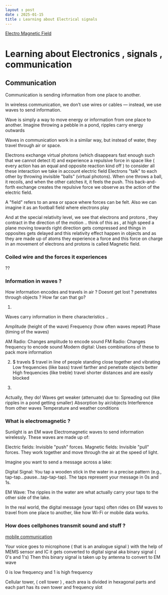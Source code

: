```yaml
---
layout : post
date : 2025-01-15
title : Learning about Electrical signals   
---
```


[Electro Magnetic Field](https://www.youtube.com/watch?v=XoVW7CRR5JY)


# Learning about Electronics , signals , communication 


## Communication
Communication is sending information from one place to another. 

In wireless communication, we don’t use wires or cables — instead, we use waves to send information.

Wave is simply a way to move energy or information from one place to another. Imagine throwing a pebble in a pond, ripples carry energy outwards

Waves in communication work in a similar way, but instead of water, they travel through air or space.


Electrons exchange virtual photons (which disappears fast enough such that we cannot detect it) and experience a repulsive force in space like ( every action has an equal and opposite reaction kind off ) to consider all these interaction we take in account electric field
Electrons "talk" to each other by throwing invisible "balls" (virtual photons). When one throws a ball, it recoils, and when the other catches it, it feels the push. This back-and-forth exchange creates the repulsive force we observe as the action of the electric field.

A "field" refers to an area or space where forces can be felt. 
Also we can imagine it as an football field where electrons play 


And at the special relativity level, we see that electrons and protons , they contract in the direction of the motion .. think of this as , at high speed a plane moving towards right direction gets compressed and things in opposites gets delayed and this relativity effect happen in objects and as they are made up of atoms they experience a force and this force on charge in an movement of electrons and protons is called Magnetic field.

### Coiled wire and the forces it experiences 
??


### Information in waves ? 
How information encodes and travels in air ? Doesnt get lost ? penetrates through objects ? How far can that go?

1.
Waves carry information in there characteristics ..

Amplitude (height of the wave)
Frequency (how often waves repeat)
Phase (timing of the waves)

AM Radio: Changes amplitude to encode sound
FM Radio: Changes frequency to encode sound
Modern digital: Uses combinations of these to pack more information


2. $ travels $
travel in line of people standing close together and vibrating 
Low frequencies (like bass) travel farther and penetrate objects better
High frequencies (like treble) travel shorter distances and are easily blocked

3.
Actually, they do! Waves get weaker (attenuate) due to:
Spreading out (like ripples in a pond getting smaller)
Absorption by air/objects
Interference from other waves
Temperature and weather conditions



### What is electromagnetic ? 
Sunlight is an EM wave 
Electromagnetic waves to send information wirelessly. These waves are made up of:

Electric fields: Invisible "push" forces.
Magnetic fields: Invisible "pull" forces. They work together and move through the air at the speed of light.


Imagine you want to send a message across a lake:

Digital Signal: You tap a wooden stick in the water in a precise pattern (e.g., tap-tap...pause...tap-tap-tap). The taps represent your message in 0s and 1s.

EM Wave: The ripples in the water are what actually carry your taps to the other side of the lake.

In the real world, the digital message (your taps) often rides on EM waves to travel from one place to another, like how Wi-Fi or mobile data works.


### How does cellphones transmit sound and stuff ? 
[mobile communication](https://www.youtube.com/watch?v=1JZG9x_VOwA)


Your voice goes to microphone ( that is an analogue signal ) with the help of MEMS sensor and IC it gets converted to digital signal aka binary signal ( 0's and 1's) 
Then this binary signal is taken up by antenna to convert to EM wave 

0 is low frequency and 1 is high frequency


Cellular tower, ( cell tower ) , each area is divided in hexagonal parts and each part has its own tower and frequency slot 

 








